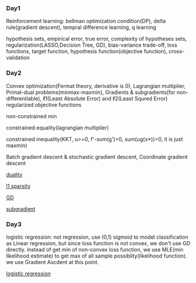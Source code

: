 ### Day1

Reinforcement learning: bellman optimization condition(DP), delta rule(gradient descent), tempral difference learning, q learning

hypothesis sets, empirical error, true error, complexity of hypotheses sets, regularization(LASSO,Decision Tree, GD), bias-variance trade-off, loss functions, target function, hypothesis function(objective function), cross-validation


### Day2

Convex optimization(Fermat theory, derivative is 0), Lagrangian multiplier, Primal-dual problems(minmax-maxmin), Gradients & subgradients(for non-differentiable), ℓ1(Least Absolute Error) and ℓ2(Least Squred Error) regularized objective functions


non-constrained min

constrained equality(lagrangian multiplier)

constrained inequality(KKT, u>=0, f'-sum(g')=0, sum(ug(x*))=0, it is just maxmin)


Batch gradient descent & stochastic gradient descent, Coordinate gradient descent

<a href=https://www.zhihu.com/question/58584814>duality</a>

<a href=https://www.quora.com/Why-small-l1-norm-means-sparsity/answer/Prasoon-Goyal>l1 sparsity</a>

<a href=https://www.cnblogs.com/pinard/p/5970503.html>GD</a>

<a href=https://blog.csdn.net/lansatiankongxxc/article/details/46386341>subgradient</a>


### Day3

logistic regression: not regression, use (0,1) sigmoid to model classification as Linear regression, but since loss function is not convex, we don't use GD directly. instead of get min of non-convex loss function, we use MLE(min likelihood estimate) to get max of all sample possiblity(likelihood function). we use Gradient Ascdent at this point.

<a href=https://blog.csdn.net/w401229755/article/details/51712581>logistic regression</a>
